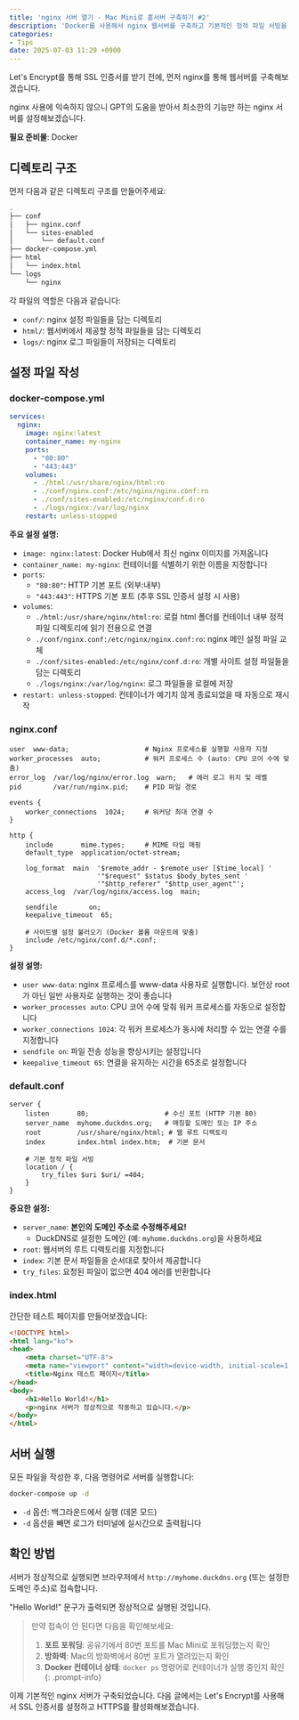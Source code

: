 ```yaml
---
title: 'nginx 서버 열기 - Mac Mini로 홈서버 구축하기 #2'
description: 'Docker를 사용해서 nginx 웹서버를 구축하고 기본적인 정적 파일 서빙을 설정하는 방법을 알아봅니다.'
categories:
- Tips
date: 2025-07-03 11:29 +0900
---
```


Let's Encrypt를 통해 SSL 인증서를 받기 전에, 먼저 nginx를 통해 웹서버를 구축해보겠습니다. 

nginx 사용에 익숙하지 않으니 GPT의 도움을 받아서 최소한의 기능만 하는 nginx 서버를 설정해보겠습니다.

**필요 준비물**: Docker

## 디렉토리 구조

먼저 다음과 같은 디렉토리 구조를 만들어주세요:

```bash
.
├── conf
│   ├── nginx.conf
│   └── sites-enabled
│       └── default.conf
├── docker-compose.yml
├── html
│   └── index.html
└── logs
    └── nginx
```

각 파일의 역할은 다음과 같습니다:

- `conf/`: nginx 설정 파일들을 담는 디렉토리
- `html/`: 웹서버에서 제공할 정적 파일들을 담는 디렉토리
- `logs/`: nginx 로그 파일들이 저장되는 디렉토리

## 설정 파일 작성

### docker-compose.yml

```yaml
services:
  nginx:
    image: nginx:latest
    container_name: my-nginx
    ports:
      - "80:80"
      - "443:443"
    volumes:
      - ./html:/usr/share/nginx/html:ro
      - ./conf/nginx.conf:/etc/nginx/nginx.conf:ro
      - ./conf/sites-enabled:/etc/nginx/conf.d:ro
      - ./logs/nginx:/var/log/nginx
    restart: unless-stopped
```

**주요 설정 설명:**

- `image: nginx:latest`: Docker Hub에서 최신 nginx 이미지를 가져옵니다
- `container_name: my-nginx`: 컨테이너를 식별하기 위한 이름을 지정합니다
- `ports`: 
  - `"80:80"`: HTTP 기본 포트 (외부:내부)
  - `"443:443"`: HTTPS 기본 포트 (추후 SSL 인증서 설정 시 사용)
- `volumes`:
  - `./html:/usr/share/nginx/html:ro`: 로컬 html 폴더를 컨테이너 내부 정적 파일 디렉토리에 읽기 전용으로 연결
  - `./conf/nginx.conf:/etc/nginx/nginx.conf:ro`: nginx 메인 설정 파일 교체
  - `./conf/sites-enabled:/etc/nginx/conf.d:ro`: 개별 사이트 설정 파일들을 담는 디렉토리
  - `./logs/nginx:/var/log/nginx`: 로그 파일들을 로컬에 저장
- `restart: unless-stopped`: 컨테이너가 예기치 않게 종료되었을 때 자동으로 재시작

### nginx.conf

```nginx
user  www-data;                   # Nginx 프로세스를 실행할 사용자 지정
worker_processes  auto;           # 워커 프로세스 수 (auto: CPU 코어 수에 맞춤)
error_log  /var/log/nginx/error.log  warn;   # 에러 로그 위치 및 레벨
pid        /var/run/nginx.pid;    # PID 파일 경로

events {
    worker_connections  1024;     # 워커당 최대 연결 수
}

http {
    include       mime.types;     # MIME 타입 매핑
    default_type  application/octet-stream;

    log_format  main  '$remote_addr - $remote_user [$time_local] '
                      '"$request" $status $body_bytes_sent '
                      '"$http_referer" "$http_user_agent"';
    access_log  /var/log/nginx/access.log  main;

    sendfile        on;
    keepalive_timeout  65;

    # 사이트별 설정 불러오기 (Docker 볼륨 마운트에 맞춤)
    include /etc/nginx/conf.d/*.conf;
}
```

**설정 설명:**

- `user www-data`: nginx 프로세스를 www-data 사용자로 실행합니다. 보안상 root가 아닌 일반 사용자로 실행하는 것이 좋습니다
- `worker_processes auto`: CPU 코어 수에 맞춰 워커 프로세스를 자동으로 설정합니다
- `worker_connections 1024`: 각 워커 프로세스가 동시에 처리할 수 있는 연결 수를 지정합니다
- `sendfile on`: 파일 전송 성능을 향상시키는 설정입니다
- `keepalive_timeout 65`: 연결을 유지하는 시간을 65초로 설정합니다

### default.conf

```nginx
server {
    listen       80;                   # 수신 포트 (HTTP 기본 80)
    server_name  myhome.duckdns.org;   # 매칭할 도메인 또는 IP 주소
    root         /usr/share/nginx/html; # 웹 루트 디렉토리
    index        index.html index.htm;  # 기본 문서

    # 기본 정적 파일 서빙
    location / {
        try_files $uri $uri/ =404;
    }
}
```

**중요한 설정:**

- `server_name`: **본인의 도메인 주소로 수정해주세요!** 
  - DuckDNS로 설정한 도메인 (예: `myhome.duckdns.org`)을 사용하세요
- `root`: 웹서버의 루트 디렉토리를 지정합니다
- `index`: 기본 문서 파일들을 순서대로 찾아서 제공합니다
- `try_files`: 요청된 파일이 없으면 404 에러를 반환합니다

### index.html

간단한 테스트 페이지를 만들어보겠습니다:

```html
<!DOCTYPE html>
<html lang="ko">
<head>
    <meta charset="UTF-8">
    <meta name="viewport" content="width=device-width, initial-scale=1.0">
    <title>Nginx 테스트 페이지</title>
</head>
<body>
    <h1>Hello World!</h1>
    <p>nginx 서버가 정상적으로 작동하고 있습니다.</p>
</body>
</html>
```

## 서버 실행

모든 파일을 작성한 후, 다음 명령어로 서버를 실행합니다:

```bash
docker-compose up -d
```

- `-d` 옵션: 백그라운드에서 실행 (데몬 모드)
- `-d` 옵션을 빼면 로그가 터미널에 실시간으로 출력됩니다

## 확인 방법

서버가 정상적으로 실행되면 브라우저에서 `http://myhome.duckdns.org` (또는 설정한 도메인 주소)로 접속합니다.

"Hello World!" 문구가 출력되면 정상적으로 실행된 것입니다.


> 만약 접속이 안 된다면 다음을 확인해보세요:
> 1. **포트 포워딩**: 공유기에서 80번 포트를 Mac Mini로 포워딩했는지 확인
> 2. **방화벽**: Mac의 방화벽에서 80번 포트가 열려있는지 확인
> 3. **Docker 컨테이너 상태**: `docker ps` 명령어로 컨테이너가 실행 중인지 확인
{: .prompt-info}


이제 기본적인 nginx 서버가 구축되었습니다. 다음 글에서는 Let's Encrypt를 사용해서 SSL 인증서를 설정하고 HTTPS를 활성화해보겠습니다.
